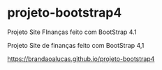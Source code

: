 # projeto-bootstrap4
 Projeto Site FInanças feito com BootStrap 4.1
 
 Projeto Site de finanças feito com BootStrap 4,1
 
 https://brandaoalucas.github.io/projeto-bootstrap4
